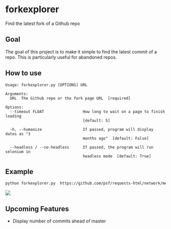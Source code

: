 # forkexplorer
Find the latest fork of a Github repo

## Goal
The goal of this project is to make it simple to find the latest commit of a repo. This is particularly useful for abandoned repos.

## How to use
```
Usage: forkexplorer.py [OPTIONS] URL

Arguments:
  URL  The Github repo or the fork page URL  [required]

Options:
  --timeout FLOAT                 How long to wait on a page to finish loading
                                  [default: 5]

  -h, --humanize                  If passed, program will display dates as "3
                                  months ago"  [default: False]

  --headless / --no-headless      If passed, the program will run selenium in
                                  headless mode  [default: True]
```

## Example
```bash
python forkexplorer.py  https://github.com/psf/requests-html/network/members -h

```
<img src="https://i.imgur.com/ML2vhkr.png" weight="400" />

## Upcoming Features
- Display number of commits ahead of master
